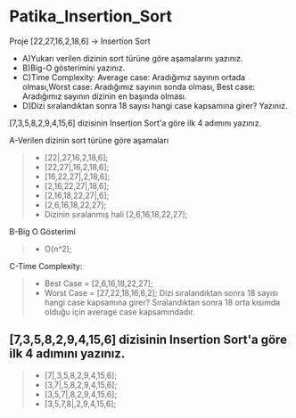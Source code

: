 # Patika_Insertion_Sort

Proje
[22,27,16,2,18,6] -> Insertion Sort

- A)Yukarı verilen dizinin sort türüne göre aşamalarını yazınız.
- B)Big-O gösterimini yazınız.
- C)Time Complexity: Average case: Aradığımız sayının ortada olması,Worst case: Aradığımız sayının sonda olması, Best case: Aradığımız sayının dizinin en başında olması.
- D)Dizi sıralandıktan sonra 18 sayısı hangi case kapsamına girer? Yazınız.

[7,3,5,8,2,9,4,15,6] dizisinin Insertion Sort'a göre ilk 4 adımını yazınız.

A-Verilen dizinin sort türüne göre aşamaları
 > - [22|,27,16,2,18,6];
 > - [22,27|,16,2,18,6];
 > - [16,22,27|,2,18,6];
 > - [2,16,22,27|,18,6];
 > - [2,16,18,22,27|,6];
 > - [2,6,16,18,22,27];
 > - Dizinin sıralanmış hali [2,6,16,18,22,27];
 
B-Big O Gösterimi
 > - O(n^2);
 
C-Time Complexity:
 > - Best Case  = [2,6,16,18,22,27];
 > - Worst Case = [27,22,18,16,6,2];
Dizi sıralandıktan sonra 18 sayısı hangi case kapsamına girer?
Sıralandıktan sonra 18 orta kısımda olduğu için average case kapsamındadır.
 
## [7,3,5,8,2,9,4,15,6] dizisinin Insertion Sort'a göre ilk 4 adımını yazınız.
> - [7|,3,5,8,2,9,4,15,6];
> - [3,7|,5,8,2,9,4,15,6];
> - [3,5,7|,8,2,9,4,15,6];
> - [3,5,7,8|,2,9,4,15,6];
  
